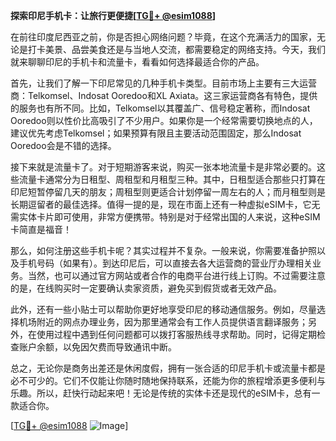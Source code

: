 **探索印尼手机卡：让旅行更便捷[[TG💪+ @esim1088](https://t.me/s/esim1088)]**

在前往印度尼西亚之前，你是否担心网络问题？毕竟，在这个充满活力的国家，无论是打卡美景、品尝美食还是与当地人交流，都需要稳定的网络支持。今天，我们就来聊聊印尼的手机卡和流量卡，看看如何选择最适合你的产品。

首先，让我们了解一下印尼常见的几种手机卡类型。目前市场上主要有三大运营商：Telkomsel、Indosat Ooredoo和XL Axiata。这三家运营商各有特色，提供的服务也有所不同。比如，Telkomsel以其覆盖广、信号稳定著称，而Indosat Ooredoo则以性价比高吸引了不少用户。如果你是一个经常需要切换地点的人，建议优先考虑Telkomsel；如果预算有限且主要活动范围固定，那么Indosat Ooredoo会是不错的选择。

接下来就是流量卡了。对于短期游客来说，购买一张本地流量卡是非常必要的。这些流量卡通常分为日租型、周租型和月租型三种。其中，日租型适合那些只打算在印尼短暂停留几天的朋友；周租型则更适合计划停留一周左右的人；而月租型则是长期逗留者的最佳选择。值得一提的是，现在市面上还有一种虚拟eSIM卡，它无需实体卡片即可使用，非常方便携带。特别是对于经常出国的人来说，这种eSIM卡简直是福音！

那么，如何注册这些手机卡呢？其实过程并不复杂。一般来说，你需要准备护照以及手机号码（如果有）。到达印尼后，可以直接去各大运营商的营业厅办理相关业务。当然，也可以通过官方网站或者合作的电商平台进行线上订购。不过需要注意的是，在线购买时一定要确认卖家资质，避免买到假货或者无效产品。

此外，还有一些小贴士可以帮助你更好地享受印尼的移动通信服务。例如，尽量选择机场附近的网点办理业务，因为那里通常会有工作人员提供语言翻译服务；另外，在使用过程中遇到任何问题都可以拨打客服热线寻求帮助。同时，记得定期检查账户余额，以免因欠费而导致通讯中断。

总之，无论你是商务出差还是休闲度假，拥有一张合适的印尼手机卡或流量卡都是必不可少的。它们不仅能让你随时随地保持联系，还能为你的旅程增添更多便利与乐趣。所以，赶快行动起来吧！无论是传统的实体卡还是现代的eSIM卡，总有一款适合你。

[[TG💪+ @esim1088](https://t.me/s/esim1088) ![Image](https://i.postimg.cc/4NQfJmqS/Snipaste-2025-05-13-00-14-12.png)]
